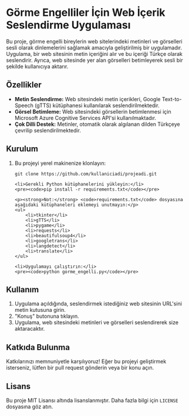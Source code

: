 <h1>Görme Engelliler İçin Web İçerik Seslendirme Uygulaması</h1>

<p>Bu proje, görme engelli bireylerin web sitelerindeki metinleri ve görselleri sesli olarak dinlemelerini sağlamak amacıyla geliştirilmiş bir uygulamadır. Uygulama, bir web sitesinin metin içeriğini alır ve bu içeriği Türkçe olarak seslendirir. Ayrıca, web sitesinde yer alan görselleri betimleyerek sesli bir şekilde kullanıcıya aktarır.</p>

<h2>Özellikler</h2>
<ul>
    <li><strong>Metin Seslendirme:</strong> Web sitesindeki metin içerikleri, Google Text-to-Speech (gTTS) kütüphanesi kullanılarak seslendirilmektedir.</li>
    <li><strong>Görsel Betimleme:</strong> Web sitesindeki görsellerin betimlenmesi için Microsoft Azure Cognitive Services API'si kullanılmaktadır.</li>
    <li><strong>Çok Dilli Destek:</strong> Metinler, otomatik olarak algılanan dilden Türkçeye çevrilip seslendirilmektedir.</li>
</ul>

<h2>Kurulum</h2>
<ol>
    <li>Bu projeyi yerel makinenize klonlayın:</li>
    <pre><code>git clone https://github.com/kullaniciadi/projeadi.git</code></pre>

    <li>Gerekli Python kütüphanelerini yükleyin:</li>
    <pre><code>pip install -r requirements.txt</code></pre>

    <p><strong>Not:</strong> <code>requirements.txt</code> dosyasına aşağıdaki kütüphaneleri eklemeyi unutmayın:</p>
    <ul>
        <li>tkinter</li>
        <li>gTTS</li>
        <li>pygame</li>
        <li>requests</li>
        <li>beautifulsoup4</li>
        <li>googletrans</li>
        <li>langdetect</li>
        <li>translate</li>
    </ul>

    <li>Uygulamayı çalıştırın:</li>
    <pre><code>python gorme_engelli.py</code></pre>
</ol>

<h2>Kullanım</h2>
<ol>
    <li>Uygulama açıldığında, seslendirmek istediğiniz web sitesinin URL'sini metin kutusuna girin.</li>
    <li>"Konuş" butonuna tıklayın.</li>
    <li>Uygulama, web sitesindeki metinleri ve görselleri seslendirerek size aktaracaktır.</li>
</ol>

<h2>Katkıda Bulunma</h2>
<p>Katkılarınızı memnuniyetle karşılıyoruz! Eğer bu projeyi geliştirmek isterseniz, lütfen bir pull request gönderin veya bir konu açın.</p>

<h2>Lisans</h2>
<p>Bu proje MIT Lisansı altında lisanslanmıştır. Daha fazla bilgi için <code>LICENSE</code> dosyasına göz atın.</p>
